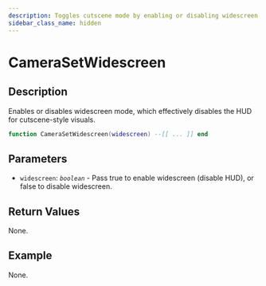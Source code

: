 ```yaml
---
description: Toggles cutscene mode by enabling or disabling widescreen (HUD off).
sidebar_class_name: hidden
---
```


# CameraSetWidescreen

## Description

Enables or disables widescreen mode, which effectively disables the HUD for cutscene-style visuals.

```lua
function CameraSetWidescreen(widescreen) --[[ ... ]] end
```

## Parameters

- `widescreen`: _`boolean`_ - Pass true to enable widescreen (disable HUD), or false to disable widescreen.

## Return Values

None.

## Example

None.

